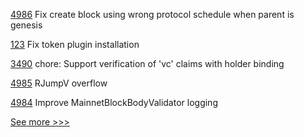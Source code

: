
[4986](https://github.com/hyperledger/besu/pull/4986) Fix create block using wrong protocol schedule when parent is genesis

[123](https://github.com/hyperledger/indy-test-automation/pull/123) Fix token plugin installation

[3490](https://github.com/hyperledger/aries-framework-go/pull/3490) chore: Support verification of 'vc' claims with holder binding

[4985](https://github.com/hyperledger/besu/pull/4985) RJumpV overflow

[4984](https://github.com/hyperledger/besu/pull/4984) Improve MainnetBlockBodyValidator logging


[See more >>>](https://start-here.hyperledger.org/pull-requests)

